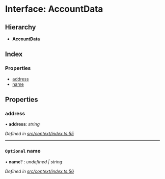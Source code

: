 # Interface: AccountData

## Hierarchy

* **AccountData**

## Index

### Properties

* [address](context.accountdata.md#address)
* [name](context.accountdata.md#optional-name)

## Properties

###  address

• **address**: *string*

*Defined in [src/context/index.ts:55](https://github.com/PolymathNetwork/polymesh-sdk/blob/73feada/src/context/index.ts#L55)*

___

### `Optional` name

• **name**? : *undefined | string*

*Defined in [src/context/index.ts:56](https://github.com/PolymathNetwork/polymesh-sdk/blob/73feada/src/context/index.ts#L56)*
